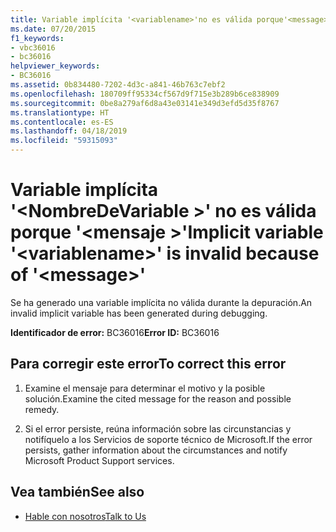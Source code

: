```yaml
---
title: Variable implícita '<variablename>'no es válida porque'<message>'
ms.date: 07/20/2015
f1_keywords:
- vbc36016
- bc36016
helpviewer_keywords:
- BC36016
ms.assetid: 0b834480-7202-4d3c-a841-46b763c7ebf2
ms.openlocfilehash: 180709ff95334cf567d9f715e3b289b6ce838909
ms.sourcegitcommit: 0be8a279af6d8a43e03141e349d3efd5d35f8767
ms.translationtype: HT
ms.contentlocale: es-ES
ms.lasthandoff: 04/18/2019
ms.locfileid: "59315093"
---
```

# <a name="implicit-variable-variablename-is-invalid-because-of-message"></a><span data-ttu-id="3c9f4-102">Variable implícita '\<NombreDeVariable >' no es válida porque '\<mensaje >'</span><span class="sxs-lookup"><span data-stu-id="3c9f4-102">Implicit variable '\<variablename>' is invalid because of '\<message>'</span></span>
<span data-ttu-id="3c9f4-103">Se ha generado una variable implícita no válida durante la depuración.</span><span class="sxs-lookup"><span data-stu-id="3c9f4-103">An invalid implicit variable has been generated during debugging.</span></span>  
  
 <span data-ttu-id="3c9f4-104">**Identificador de error:** BC36016</span><span class="sxs-lookup"><span data-stu-id="3c9f4-104">**Error ID:** BC36016</span></span>  
  
## <a name="to-correct-this-error"></a><span data-ttu-id="3c9f4-105">Para corregir este error</span><span class="sxs-lookup"><span data-stu-id="3c9f4-105">To correct this error</span></span>  
  
1. <span data-ttu-id="3c9f4-106">Examine el mensaje para determinar el motivo y la posible solución.</span><span class="sxs-lookup"><span data-stu-id="3c9f4-106">Examine the cited message for the reason and possible remedy.</span></span>  
  
2. <span data-ttu-id="3c9f4-107">Si el error persiste, reúna información sobre las circunstancias y notifíquelo a los Servicios de soporte técnico de Microsoft.</span><span class="sxs-lookup"><span data-stu-id="3c9f4-107">If the error persists, gather information about the circumstances and notify Microsoft Product Support services.</span></span>  
  
## <a name="see-also"></a><span data-ttu-id="3c9f4-108">Vea también</span><span class="sxs-lookup"><span data-stu-id="3c9f4-108">See also</span></span>

- [<span data-ttu-id="3c9f4-109">Hable con nosotros</span><span class="sxs-lookup"><span data-stu-id="3c9f4-109">Talk to Us</span></span>](/visualstudio/ide/talk-to-us)
